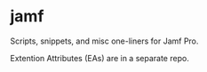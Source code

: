 # jamf
Scripts, snippets, and misc one-liners for Jamf Pro.

Extention Attributes (EAs) are in a separate repo.
